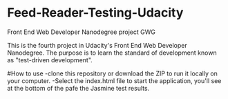# Feed-Reader-Testing-Udacity
Front End Web Developer Nanodegree project GWG 

This is the fourth project in Udacity's Front End Web Developer Nanodegree. The purpose is to learn the standard of development known as "test-driven development".

#How to use
-clone this repository or download the ZIP to run it locally on your computer.
-Select the index.html file to start the application, you'll see at the bottom of the pafe the Jasmine test results.
